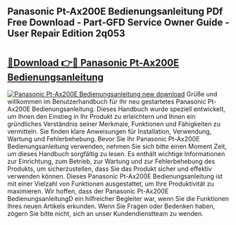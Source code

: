 ## Panasonic Pt-Ax200E Bedienungsanleitung PDf Free Download - Part-GFD Service Owner Guide - User Repair Edition 2q053

# <h2><a href="http://df4b2c8.blite.top/?on=Panasonic+Pt-Ax200E+Bedienungsanleitung">🔗Download 👉🔴 Panasonic Pt-Ax200E Bedienungsanleitung</a></h2>

[![Panasonic Pt-Ax200E Bedienungsanleitung new download](https://i.imgur.com/lujVjoI.png)](http://df4b2c8.blite.top/?on=Panasonic+Pt-Ax200E+Bedienungsanleitung)
Grüße und willkommen im Benutzerhandbuch für Ihr neu gestartetes Panasonic Pt-Ax200E Bedienungsanleitung. Dieses Handbuch wurde speziell entwickelt, um Ihnen den Einstieg in Ihr Produkt zu erleichtern und Ihnen ein gründliches Verständnis seiner Merkmale, Funktionen und Fähigkeiten zu vermitteln. Sie finden klare Anweisungen für Installation, Verwendung, Wartung und Fehlerbehebung. Bevor Sie Ihr Panasonic Pt-Ax200E Bedienungsanleitung verwenden, nehmen Sie sich bitte einen Moment Zeit, um dieses Handbuch sorgfältig zu lesen. Es enthält wichtige Informationen zur Einrichtung, zum Betrieb, zur Wartung und zur Fehlerbehebung des Produkts, um sicherzustellen, dass Sie das Produkt sicher und effektiv verwenden können. Dieses Panasonic Pt-Ax200E Bedienungsanleitung ist mit einer Vielzahl von Funktionen ausgestattet, um Ihre Produktivität zu maximieren. Wir hoffen, dass der Panasonic Pt-Ax200E BedienungsanleitungD ein hilfreicher Begleiter war, wenn Sie die Funktionen Ihres neuen Artikels erkunden. Wenn Sie Fragen oder Bedenken haben, zögern Sie bitte nicht, sich an unser Kundendienstteam zu wenden.
